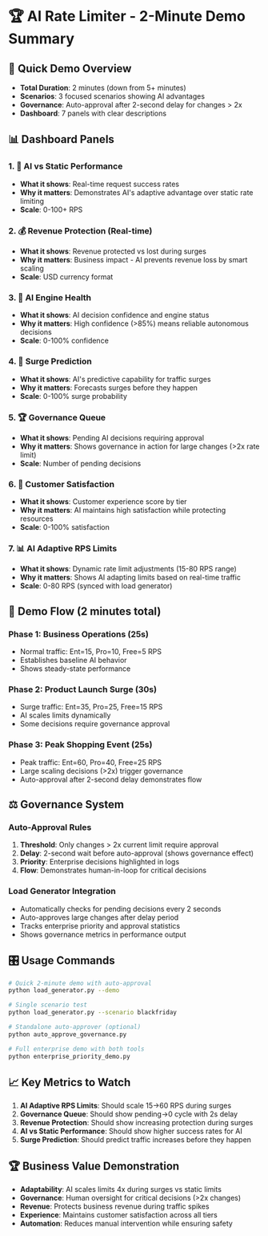 # 🏆 AI Rate Limiter - 2-Minute Demo Summary

## 🎯 Quick Demo Overview
- **Total Duration**: 2 minutes (down from 5+ minutes)
- **Scenarios**: 3 focused scenarios showing AI advantages
- **Governance**: Auto-approval after 2-second delay for changes > 2x
- **Dashboard**: 7 panels with clear descriptions

## 📊 Dashboard Panels

### 1. 🚀 AI vs Static Performance
- **What it shows**: Real-time request success rates 
- **Why it matters**: Demonstrates AI's adaptive advantage over static rate limiting
- **Scale**: 0-100+ RPS

### 2. 💰 Revenue Protection (Real-time)
- **What it shows**: Revenue protected vs lost during surges
- **Why it matters**: Business impact - AI prevents revenue loss by smart scaling
- **Scale**: USD currency format

### 3. 🧠 AI Engine Health  
- **What it shows**: AI decision confidence and engine status
- **Why it matters**: High confidence (>85%) means reliable autonomous decisions
- **Scale**: 0-100% confidence

### 4. 🌊 Surge Prediction
- **What it shows**: AI's predictive capability for traffic surges
- **Why it matters**: Forecasts surges before they happen
- **Scale**: 0-100% surge probability

### 5. 🏆 Governance Queue
- **What it shows**: Pending AI decisions requiring approval  
- **Why it matters**: Shows governance in action for large changes (>2x rate limit)
- **Scale**: Number of pending decisions

### 6. 🎯 Customer Satisfaction
- **What it shows**: Customer experience score by tier
- **Why it matters**: AI maintains high satisfaction while protecting resources
- **Scale**: 0-100% satisfaction

### 7. 📊 AI Adaptive RPS Limits
- **What it shows**: Dynamic rate limit adjustments (15-80 RPS range)
- **Why it matters**: Shows AI adapting limits based on real-time traffic
- **Scale**: 0-80 RPS (synced with load generator)

## 🚀 Demo Flow (2 minutes total)

### Phase 1: Business Operations (25s)
- Normal traffic: Ent=15, Pro=10, Free=5 RPS
- Establishes baseline AI behavior
- Shows steady-state performance

### Phase 2: Product Launch Surge (30s)  
- Surge traffic: Ent=35, Pro=25, Free=15 RPS
- AI scales limits dynamically
- Some decisions require governance approval

### Phase 3: Peak Shopping Event (25s)
- Peak traffic: Ent=60, Pro=40, Free=25 RPS  
- Large scaling decisions (>2x) trigger governance
- Auto-approval after 2-second delay demonstrates flow

## ⚖️ Governance System

### Auto-Approval Rules
1. **Threshold**: Only changes > 2x current limit require approval
2. **Delay**: 2-second wait before auto-approval (shows governance effect)
3. **Priority**: Enterprise decisions highlighted in logs
4. **Flow**: Demonstrates human-in-loop for critical decisions

### Load Generator Integration
- Automatically checks for pending decisions every 2 seconds
- Auto-approves large changes after delay period
- Tracks enterprise priority and approval statistics
- Shows governance metrics in performance output

## 🎛️ Usage Commands

```bash
# Quick 2-minute demo with auto-approval
python load_generator.py --demo

# Single scenario test
python load_generator.py --scenario blackfriday  

# Standalone auto-approver (optional)
python auto_approve_governance.py

# Full enterprise demo with both tools
python enterprise_priority_demo.py
```

## 📈 Key Metrics to Watch

1. **AI Adaptive RPS Limits**: Should scale 15→60 RPS during surges
2. **Governance Queue**: Should show pending→0 cycle with 2s delay  
3. **Revenue Protection**: Should show increasing protection during surges
4. **AI vs Static Performance**: Should show higher success rates for AI
5. **Surge Prediction**: Should predict traffic increases before they happen

## 🏆 Business Value Demonstration

- **Adaptability**: AI scales limits 4x during surges vs static limits
- **Governance**: Human oversight for critical decisions (>2x changes)
- **Revenue**: Protects business revenue during traffic spikes
- **Experience**: Maintains customer satisfaction across all tiers
- **Automation**: Reduces manual intervention while ensuring safety
